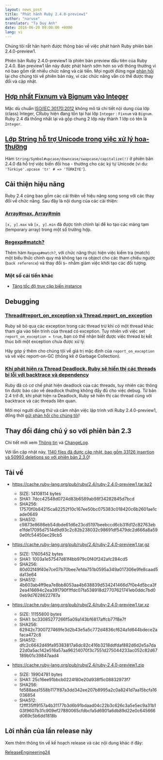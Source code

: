 ```yaml
---
layout: news_post
title: "Phát hành Ruby 2.4.0-preview1"
author: "naruse"
translator: "Tạ Duy Anh"
date: 2016-06-20 09:00:00 +0000
lang: vi
---
```


Chúng tôi rất hân hạnh được thông báo về việc phát hành Ruby phiên bản
2.4.0-preview1.

Phiên bản Ruby 2.4.0-preview1 là phiên bản preview đầu tiên của Ruby 2.4.0.
Bản preview1 lần này được phát hành sớm hơn so với thông thường vì nó bao gồm rất
nhiều chức năng và cải tiến. Mọi người đừng ngại
[phản hồi](https://bugs.ruby-lang.org/projects/ruby/wiki/HowToReport) lại cho
chúng tôi về phiên bản này, vì các chức năng vẫn có thể được thay đổi và cập nhật.

## [Hợp nhất Fixnum và Bignum vào Integer](https://bugs.ruby-lang.org/issues/12005)

Mặc dù chuẩn [ISO/IEC 30170:2012](http://www.iso.org/iso/iso_catalogue/catalogue_tc/catalogue_detail.htm?csnumber=59579)
không mô tả chi tiết nội dung của lớp (class) Integer, CRuby
hiện đang tồn tại hai lớp `Integer` : `Fixnum` và `Bignum`. Ruby 2.4 đã thống
nhất lại và gộp chung 2 lớp này thành 1 lớp có tên là `Integer`.

## [Lớp String hỗ trợ Unicode trong việc xử lý hoa-thường](https://bugs.ruby-lang.org/issues/10085)

Hàm `String/Symbol#upcase/downcase/swapcase/capitalize(!)` ở phiên bản 2.4.0 đã
hỗ trợ việc biến đổi hoa - thường cho các ký tự Unicode
(vi du: `'Türkiye'.upcase 'tr' # => 'TÜRKİYE'`).

## Cải thiện hiệu năng

Ruby 2.4 cũng bao gồm các cải thiện về hiệu năng song song với các thay đổi
về chức năng. Sau đây là nội dung của các cải thiện:

### [Array#max, Array#min](https://bugs.ruby-lang.org/issues/12172)

`[x, y].max` và `[x, y].min` đã được tinh chỉnh lại để ko tạo các mảng
tạm (temporary array) trong một số  trường hợp.

### [Regexp#match?](https://bugs.ruby-lang.org/issues/8110)

Thêm hàm `Regexp#match?`, với chức năng thực hiện việc kiểm tra (match)
một biểu thức chính quy mà không tạo ra object cho các tham chiếu ngược
(`back reference`) và thay đổi `$~` nhằm giảm việc khởi tạo các đối tượng.

### Một số cải tiến khác

* [Tăng tốc độ truy cập biến instance](https://bugs.ruby-lang.org/issues/12274)

## Debugging

### [Thread#report_on_exception và Thread.report_on_exception](https://bugs.ruby-lang.org/issues/6647)

Ruby sẽ bỏ qua các exception trong các thread trừ khi có một thread khác tham
gia vào tiến trình của thread có exception. Tuy nhiên với việc
set `report_on_exception = true`, bạn có thể nhận biết được việc thread bị
kết thúc bởi một exception chưa  được xử lý.

Hãy góp ý thêm cho chúng tôi về giá trị mặc định của `report_on_exception`
và về việc report-on-GC (thống kê ở Garbage Collection).

### [Khi phát hiện ra Thread Deadlock, Ruby sẽ hiển thị các threads bị lỗi với backtrace và dependency](https://bugs.ruby-lang.org/issues/8214)

Ruby đã có cơ chế phát hiện deadlock của các threads, tuy nhiên các thông tin
được báo cáo về deadlock thường không đầy đủ cho việc debug. Từ bản 2.4 trở đi,
khi phát hiện ra Deadlock, Ruby sẽ hiển thị các thread cùng với backtrace
và các threads liên quan.

Mời mọi người dùng thử và cảm nhận việc lập trình với Ruby 2.4.0-preview1,
đồng thời [gửi phản hồi cho chúng tôi](https://bugs.ruby-lang.org/projects/ruby/wiki/HowToReport)!

## Thay đổi đáng chú ý so với phiên bản 2.3

Chi tiết mời xem [Thông tin](https://github.com/ruby/ruby/blob/v2_4_0_preview1/NEWS) và
[ChangeLog](https://github.com/ruby/ruby/blob/v2_4_0_preview1/ChangeLog).

Với lần cập nhật này, [1140 files đã được cập nhật, bao gồm 33126 insertion và 50993 deletions so với phiên bản 2.3.0](https://github.com/ruby/ruby/compare/v2_3_0...v2_4_0_preview1)!

## Tải về

* <https://cache.ruby-lang.org/pub/ruby/2.4/ruby-2.4.0-preview1.tar.bz2>

  * SIZE:   14108114 bytes
  * SHA1:   7dcc42548d0724d83b6589ab98f34282845d7bcd
  * SHA256: 17570f0b84215ca82252f10c167ee50bc075383c018420c6b2601ae1cade0649
  * SHA512: c9873e8686eb54dbde61d6e23cd5197beebccd6cb31fd12c82763ebe1fde17095d7514d9d93c2c82b238032c98691df5479dc2d666a8a590e0fc54450ec29cb5

* <https://cache.ruby-lang.org/pub/ruby/2.4/ruby-2.4.0-preview1.tar.gz>

  * SIZE:   17605452 bytes
  * SHA1:   1003a1e57547d81f4bb979c0f40f242afc284cd5
  * SHA256: 80d02f49f40e7ce07b70bee7efda751b0595a349a017306e9fe8caad5da13e64
  * SHA512: 4b603ab4ff9ea7e8bb8053aa4b638839d534241466d7f0e4d5bca3f2ea416694c2ea391790f1ffdc07fa538918d27707621741eb0ddc7bd00eb9d7628622787a

* <https://cache.ruby-lang.org/pub/ruby/2.4/ruby-2.4.0-preview1.tar.xz>

  * SIZE:   11155800 bytes
  * SHA1:   bc33085277266f5a09a143bf6817affcb77f8e7f
  * SHA256: 62942c7300727469fe3d2b43e5a5c772d4836cf624a1d644bdece2afaca472c8
  * SHA512: dfc2c6642d49fa95383817a6dc82c416b3218ddfdaf882d6d2e5a7da22d0a5ac142e516a57aa96214070f3c7551d275044233ac052c82d67189b01c39847aad4

* <https://cache.ruby-lang.org/pub/ruby/2.4/ruby-2.4.0-preview1.zip>

  * SIZE:   19904781 bytes
  * SHA1:   25c16ee91bbcb0224f80e20d938f5c08832973f7
  * SHA256: fd588aea1558b1171f87a3dd342ee207b8995a2c0a8241d7aa15bcfa16036854
  * SHA512: f2fff35ff9157a4b31177b3d6b91bdaad04c22b3c626c3a5e5ec9a31b103f9607b31c909ef27880065cfdbcfa5d6901a6db89d22e0c645666d069c5b6dd1818b

## Lời nhắn của lần release này

Xem thêm thông tin về kế hoạch release và các nội dung khác ở đây:

[ReleaseEngineering24](https://bugs.ruby-lang.org/projects/ruby-trunk/wiki/ReleaseEngineering24)